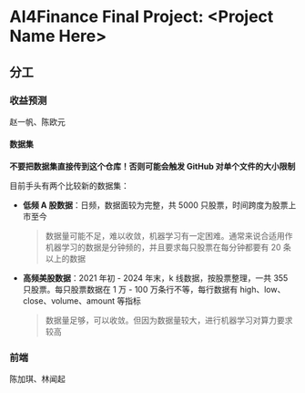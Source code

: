 # AI4Finance Final Project: \<Project Name Here>

## 分工

### 收益预测

赵一帆、陈欧元

#### 数据集

**不要把数据集直接传到这个仓库！否则可能会触发 GitHub 对单个文件的大小限制**

目前手头有两个比较新的数据集：

- **低频 A 股数据**：日频，数据面较为完整，共 5000 只股票，时间跨度为股票上市至今
  
  > 数据量可能不足，难以收敛，机器学习有一定困难。通常来说合适用作机器学习的数据是分钟频的，并且要求每只股票在每分钟都要有 20 条以上的数据

- **高频美股数据**：2021 年初 - 2024 年末，k 线数据，按股票整理，一共 355 只股票。每只股票数据在 1 万 - 100 万条行不等，每行数据有 high、low、close、volume、amount 等指标

  > 数据量足够，可以收敛。但因为数据量较大，进行机器学习对算力要求较高


### 前端

陈加琪、林闻起
